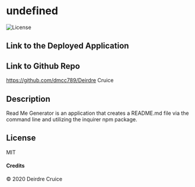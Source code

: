 # undefined
  ![License](https://img.shields.io/badge/License-MIT-blue.svg "License Badge")

  ## Link to the Deployed Application
  

  ## Link to Github Repo
  https://github.com/dmcc789/Deirdre Cruice

  ## Description
  Read Me Generator is an application that creates a README.md file via the command line and utilizing the inquirer npm package.
 
  ## License
  MIT

  #### Credits
  © 2020 Deirdre Cruice
